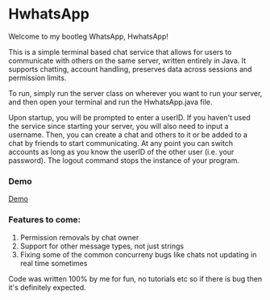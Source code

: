 # HwhatsApp
Welcome to my bootleg WhatsApp, HwhatsApp!
 
This is a simple terminal based chat service that allows for users to communicate
with others on the same server, written entirely in Java. It supports chatting, account
handling, preserves data across sessions and permission limits.
 
To run, simply run the server class on wherever you want to run your server, and then
open your terminal and run the HwhatsApp.java file. 
 
Upon startup, you will be prompted to enter a userID. If you haven't used the service since
starting your server, you will also need to input a username. Then, you can create a chat and others
to it or be added to a chat by friends to start communicating. At any point you can switch accounts
as long as you know the userID of the other user (i.e. your password). The logout command stops the
instance of your program.
### Demo 
[Demo](https://www.loom.com/embed/ef6e74570c5645e8b390e8989db26721?sid=91379507-e3da-4e4e-a9ed-e7f2b86b9ae1)
 
### Features to come:
1) Permission removals by chat owner
2) Support for other message types, not just strings
3) Fixing some of the common concurreny bugs like chats not updating in real time sometimes
 
Code was written 100% by me for fun, no tutorials etc so if there is bug then it's definitely expected.
